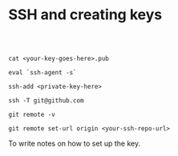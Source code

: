# SSH and creating keys
<br>

```ssh-keygen -t rsa -b 4096 -C "your-email-here"

cat <your-key-goes-here>.pub

eval `ssh-agent -s`

ssh-add <private-key-here>

ssh -T git@github.com

git remote -v

git remote set-url origin <your-ssh-repo-url>
```
To write notes on how to set up the key.